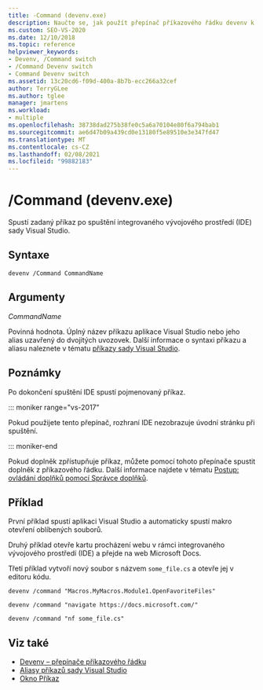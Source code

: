 ```yaml
---
title: -Command (devenv.exe)
description: Naučte se, jak použít přepínač příkazového řádku devenv k provedení zadaného příkazu po spuštění integrovaného vývojového prostředí (IDE) sady Visual Studio.
ms.custom: SEO-VS-2020
ms.date: 12/10/2018
ms.topic: reference
helpviewer_keywords:
- Devenv, /Command switch
- /Command Devenv switch
- Command Devenv switch
ms.assetid: 13c20cd6-f09d-400a-8b7b-ecc266a32cef
author: TerryGLee
ms.author: tglee
manager: jmartens
ms.workload:
- multiple
ms.openlocfilehash: 38738dad275b38fe0c5a6a70104e80f6a794bab1
ms.sourcegitcommit: ae6d47b09a439cd0e13180f5e89510e3e347fd47
ms.translationtype: MT
ms.contentlocale: cs-CZ
ms.lasthandoff: 02/08/2021
ms.locfileid: "99882183"
---
```

# <a name="command-devenvexe"></a>/Command (devenv.exe)

Spustí zadaný příkaz po spuštění integrovaného vývojového prostředí (IDE) sady Visual Studio.

## <a name="syntax"></a>Syntaxe

```shell
devenv /Command CommandName
```

## <a name="arguments"></a>Argumenty

*CommandName*

Povinná hodnota. Úplný název příkazu aplikace Visual Studio nebo jeho alias uzavřený do dvojitých uvozovek. Další informace o syntaxi příkazu a aliasu naleznete v tématu [příkazy sady Visual Studio](../../ide/reference/visual-studio-commands.md).

## <a name="remarks"></a>Poznámky

Po dokončení spuštění IDE spustí pojmenovaný příkaz.

::: moniker range="vs-2017"

Pokud použijete tento přepínač, rozhraní IDE nezobrazuje úvodní stránku při spuštění.

::: moniker-end

Pokud doplněk zpřístupňuje příkaz, můžete pomocí tohoto přepínače spustit doplněk z příkazového řádku. Další informace najdete v tématu [Postup: ovládání doplňků pomocí Správce doplňků](/previous-versions/xwdatdwh(v=vs.140)).

## <a name="example"></a>Příklad

První příklad spustí aplikaci Visual Studio a automaticky spustí makro otevření oblíbených souborů.

Druhý příklad otevře kartu procházení webu v rámci integrovaného vývojového prostředí (IDE) a přejde na web Microsoft Docs.

Třetí příklad vytvoří nový soubor s názvem `some_file.cs` a otevře jej v editoru kódu.

```shell
devenv /command "Macros.MyMacros.Module1.OpenFavoriteFiles"

devenv /command "navigate https://docs.microsoft.com/"

devenv /command "nf some_file.cs"
```

## <a name="see-also"></a>Viz také

- [Devenv – přepínače příkazového řádku](../../ide/reference/devenv-command-line-switches.md)
- [Aliasy příkazů sady Visual Studio](../../ide/reference/visual-studio-command-aliases.md)
- [Okno Příkaz](command-window.md)
